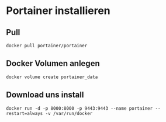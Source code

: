 # Portainer installieren

## Pull
```
docker pull portainer/portainer
```

## Docker Volumen anlegen

 ```
docker volume create portainer_data
 ```

## Download uns install
 ```
docker run -d -p 8000:8000 -p 9443:9443 --name portainer --restart=always -v /var/run/docker
 ```
